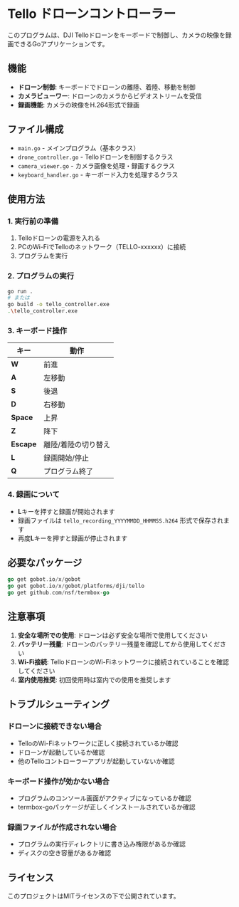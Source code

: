# Tello ドローンコントローラー

このプログラムは、DJI Telloドローンをキーボードで制御し、カメラの映像を録画できるGoアプリケーションです。

## 機能

- **ドローン制御**: キーボードでドローンの離陸、着陸、移動を制御
- **カメラビューワー**: ドローンのカメラからビデオストリームを受信
- **録画機能**: カメラの映像をH.264形式で録画

## ファイル構成

- `main.go` - メインプログラム（基本クラス）
- `drone_controller.go` - Telloドローンを制御するクラス
- `camera_viewer.go` - カメラ画像を処理・録画するクラス
- `keyboard_handler.go` - キーボード入力を処理するクラス

## 使用方法

### 1. 実行前の準備

1. Telloドローンの電源を入れる
2. PCのWi-FiでTelloのネットワーク（TELLO-xxxxxx）に接続
3. プログラムを実行

### 2. プログラムの実行

```bash
go run .
# または
go build -o tello_controller.exe
.\tello_controller.exe
```

### 3. キーボード操作

| キー | 動作 |
|------|------|
| **W** | 前進 |
| **A** | 左移動 |
| **S** | 後退 |
| **D** | 右移動 |
| **Space** | 上昇 |
| **Z** | 降下 |
| **Escape** | 離陸/着陸の切り替え |
| **L** | 録画開始/停止 |
| **Q** | プログラム終了 |

### 4. 録画について

- **L**キーを押すと録画が開始されます
- 録画ファイルは `tello_recording_YYYYMMDD_HHMMSS.h264` 形式で保存されます
- 再度**L**キーを押すと録画が停止されます

## 必要なパッケージ

```go
go get gobot.io/x/gobot
go get gobot.io/x/gobot/platforms/dji/tello
go get github.com/nsf/termbox-go
```

## 注意事項

1. **安全な場所での使用**: ドローンは必ず安全な場所で使用してください
2. **バッテリー残量**: ドローンのバッテリー残量を確認してから使用してください
3. **Wi-Fi接続**: TelloドローンのWi-Fiネットワークに接続されていることを確認してください
4. **室内使用推奨**: 初回使用時は室内での使用を推奨します

## トラブルシューティング

### ドローンに接続できない場合
- TelloのWi-Fiネットワークに正しく接続されているか確認
- ドローンが起動しているか確認
- 他のTelloコントローラーアプリが起動していないか確認

### キーボード操作が効かない場合
- プログラムのコンソール画面がアクティブになっているか確認
- termbox-goパッケージが正しくインストールされているか確認

### 録画ファイルが作成されない場合
- プログラムの実行ディレクトリに書き込み権限があるか確認
- ディスクの空き容量があるか確認

## ライセンス

このプロジェクトはMITライセンスの下で公開されています。
